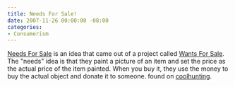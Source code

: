 ```yaml
---
title: Needs For Sale!
date: 2007-11-26 00:00:00 -08:00
categories:
- Consumerism
---
```


<p><a href="http://www.needsforsale.com/">Needs For Sale</a> is an idea that came out of a project called <a href="http://www.wantsforsale.com/">Wants For Sale</a>. The "needs" idea is that they paint a picture of an item and set the price as the actual price of the item painted. When you buy it, they use the money to buy the actual object and donate it to someone. found on <a href="http://www.coolhunting.com/">coolhunting</a>.</p>
